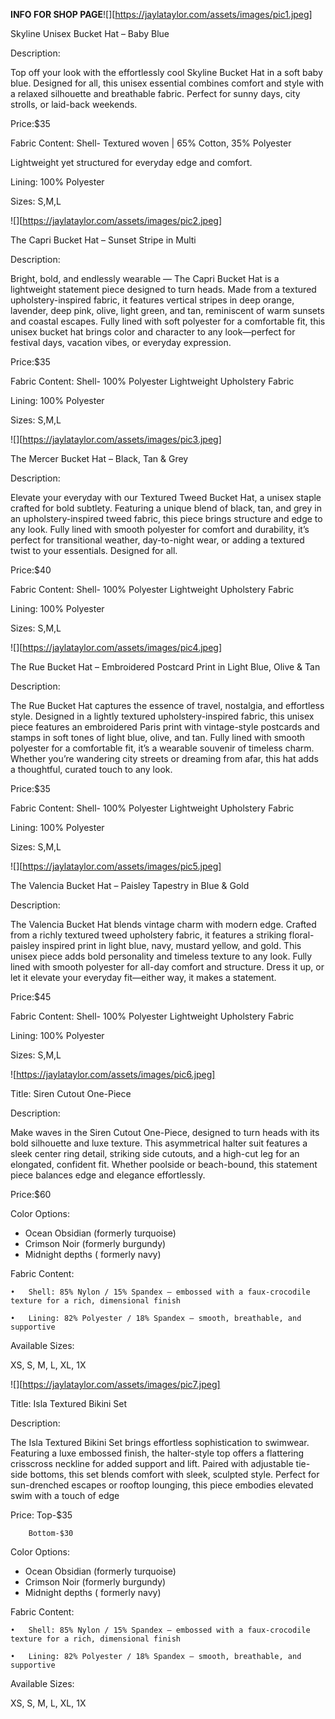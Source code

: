 **INFO FOR SHOP PAGE**![][https://jaylataylor.com/assets/images/pic1.jpeg]

Skyline Unisex Bucket Hat – Baby Blue

Description:

Top off your look with the effortlessly cool Skyline Bucket Hat in a soft baby blue. Designed for all, this unisex essential combines comfort and style with a relaxed silhouette and breathable fabric. Perfect for sunny days, city strolls, or laid-back weekends.

Price:$35

Fabric Content: Shell- Textured woven | 65% Cotton, 35% Polyester

Lightweight yet structured for everyday edge and comfort.

Lining: 100% Polyester

Sizes: S,M,L

![][https://jaylataylor.com/assets/images/pic2.jpeg]

The Capri Bucket Hat – Sunset Stripe in Multi

Description:

Bright, bold, and endlessly wearable — The Capri Bucket Hat is a lightweight statement piece designed to turn heads. Made from a textured upholstery-inspired fabric, it features vertical stripes in deep orange, lavender, deep pink, olive, light green, and tan, reminiscent of warm sunsets and coastal escapes. Fully lined with soft polyester for a comfortable fit, this unisex bucket hat brings color and character to any look—perfect for festival days, vacation vibes, or everyday expression.

Price:$35

Fabric Content: Shell- 100% Polyester Lightweight Upholstery Fabric

Lining: 100% Polyester

Sizes: S,M,L

![][https://jaylataylor.com/assets/images/pic3.jpeg]

The Mercer Bucket Hat – Black, Tan & Grey

Description:

Elevate your everyday with our Textured Tweed Bucket Hat, a unisex staple crafted for bold subtlety. Featuring a unique blend of black, tan, and grey in an upholstery-inspired tweed fabric, this piece brings structure and edge to any look. Fully lined with smooth polyester for comfort and durability, it’s perfect for transitional weather, day-to-night wear, or adding a textured twist to your essentials. Designed for all.

Price:$40

Fabric Content: Shell- 100% Polyester Lightweight Upholstery Fabric

Lining: 100% Polyester

Sizes: S,M,L

![][https://jaylataylor.com/assets/images/pic4.jpeg]

The Rue Bucket Hat – Embroidered Postcard Print in Light Blue, Olive & Tan

Description:

The Rue Bucket Hat captures the essence of travel, nostalgia, and effortless style. Designed in a lightly textured upholstery-inspired fabric, this unisex piece features an embroidered Paris print with vintage-style postcards and stamps in soft tones of light blue, olive, and tan. Fully lined with smooth polyester for a comfortable fit, it’s a wearable souvenir of timeless charm. Whether you’re wandering city streets or dreaming from afar, this hat adds a thoughtful, curated touch to any look.

Price:$35

Fabric Content: Shell- 100% Polyester Lightweight Upholstery Fabric

Lining: 100% Polyester

Sizes: S,M,L

![][https://jaylataylor.com/assets/images/pic5.jpeg]

The Valencia Bucket Hat – Paisley Tapestry in Blue & Gold

Description:

The Valencia Bucket Hat blends vintage charm with modern edge. Crafted from a richly textured tweed upholstery fabric, it features a striking floral-paisley inspired print in light blue, navy, mustard yellow, and gold. This unisex piece adds bold personality and timeless texture to any look. Fully lined with smooth polyester for all-day comfort and structure. Dress it up, or let it elevate your everyday fit—either way, it makes a statement.

Price:$45

Fabric Content: Shell- 100% Polyester Lightweight Upholstery Fabric

Lining: 100% Polyester

Sizes: S,M,L

![https://jaylataylor.com/assets/images/pic6.jpeg]

Title: Siren Cutout One-Piece

Description:

Make waves in the Siren Cutout One-Piece, designed to turn heads with its bold silhouette and luxe texture. This asymmetrical halter suit features a sleek center ring detail, striking side cutouts, and a high-cut leg for an elongated, confident fit. Whether poolside or beach-bound, this statement piece balances edge and elegance effortlessly.

Price:$60

Color Options:

- Ocean Obsidian (formerly turquoise)
- Crimson Noir (formerly burgundy)
- Midnight depths ( formerly navy)

Fabric Content:

    •	Shell: 85% Nylon / 15% Spandex — embossed with a faux-crocodile texture for a rich, dimensional finish

    •	Lining: 82% Polyester / 18% Spandex — smooth, breathable, and supportive

Available Sizes:

XS, S, M, L, XL, 1X

![][https://jaylataylor.com/assets/images/pic7.jpeg]

Title: Isla Textured Bikini Set

Description:

The Isla Textured Bikini Set brings effortless sophistication to swimwear. Featuring a luxe embossed finish, the halter-style top offers a flattering crisscross neckline for added support and lift. Paired with adjustable tie-side bottoms, this set blends comfort with sleek, sculpted style. Perfect for sun-drenched escapes or rooftop lounging, this piece embodies elevated swim with a touch of edge

Price: Top-$35

        Bottom-$30

Color Options:

- Ocean Obsidian (formerly turquoise)
- Crimson Noir (formerly burgundy)
- Midnight depths ( formerly navy)

Fabric Content:

    •	Shell: 85% Nylon / 15% Spandex — embossed with a faux-crocodile texture for a rich, dimensional finish

    •	Lining: 82% Polyester / 18% Spandex — smooth, breathable, and supportive

Available Sizes:

XS, S, M, L, XL, 1X
